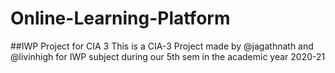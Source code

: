 # Online-Learning-Platform
##IWP Project for CIA 3
This is a CIA-3 Project made by @jagathnath and @livinhigh for IWP subject during our 5th sem in the academic year 2020-21
